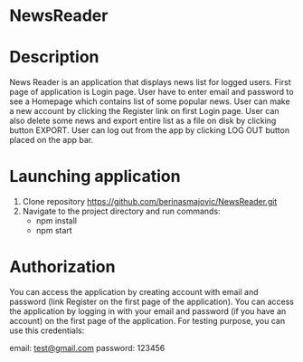 # NewsReader
# Description
News Reader is an application that displays news list for logged users. First page of application is Login page. User have to enter email and password to see a Homepage which contains list of some popular news. User can make a new account by clicking the Register link on first Login page. User can also delete some news and export entire list as a file on disk by clicking button EXPORT. User can log out from the app by clicking LOG OUT button placed on the app bar.

# Launching application
1. Clone repository https://github.com/berinasmajovic/NewsReader.git
2. Navigate to the project directory and run commands:
   - npm install
   - npm start

# Authorization
You can access the application by creating account with email and password (link Register on the first page of the application).
You can access the application by logging in with your email and password (if you have an account) on the first page of the application.
For testing purpose, you can use this credentials:

email: test@gmail.com
password: 123456
